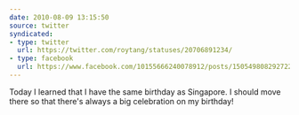 ```yaml
---
date: 2010-08-09 13:15:50
source: twitter
syndicated:
- type: twitter
  url: https://twitter.com/roytang/statuses/20706891234/
- type: facebook
  url: https://www.facebook.com/10155666240078912/posts/150549808292722
---
```


Today I learned that I have the same birthday as Singapore. I should move there so that there's always a big celebration on my birthday!